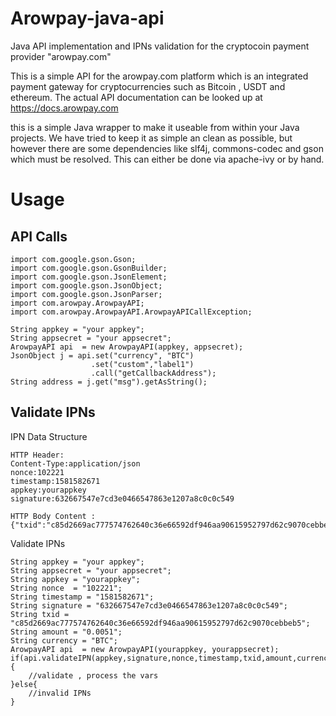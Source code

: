 # Arowpay-java-api
Java API implementation and IPNs validation for the cryptocoin payment provider "arowpay.com"

This is a simple API for the arowpay.com platform which is an integrated payment gateway for cryptocurrencies such as Bitcoin , USDT and ethereum. The actual API documentation can be looked up at https://docs.arowpay.com

this is a simple Java wrapper to make it useable from within your Java projects. We have tried to keep it as 
simple an clean as possible, but however there are some dependencies like slf4j, commons-codec and gson which must be resolved.
This can either be done via apache-ivy or by hand. 

# Usage

## API Calls
````
import com.google.gson.Gson;
import com.google.gson.GsonBuilder;
import com.google.gson.JsonElement;
import com.google.gson.JsonObject;
import com.google.gson.JsonParser;
import com.arowpay.ArowpayAPI;
import com.arowpay.ArowpayAPI.ArowpayAPICallException;

String appkey = "your appkey";
String appsecret = "your appsecret";
ArowpayAPI api  = new ArowpayAPI(appkey, appsecret);
JsonObject j = api.set("currency", "BTC")
		          .set("custom","label1")
		          .call("getCallbackAddress");
String address = j.get("msg").getAsString();
````

## Validate IPNs

IPN Data Structure

````
HTTP Header:
Content-Type:application/json
nonce:102221
timestamp:1581582671
appkey:yourappkey
signature:632667547e7cd3e0466547863e1207a8c0c0c549

HTTP Body Content :
{"txid":"c85d2669ac777574762640c36e66592df946aa90615952797d62c9070cebbeb5","address":"1PJb6kLcZjUeq4fkKJ6ubDnEbx8ELJyRfd","amount":"0.0051","currency":"BTC","time":1581582672,"custom":"yourcustomstrings"}
````

Validate IPNs
````
String appkey = "your appkey";
String appsecret = "your appsecret";
String appkey = "yourappkey";
String nonce  = "102221";
String timestamp = "1581582671";
String signature = "632667547e7cd3e0466547863e1207a8c0c0c549";
String txid = "c85d2669ac777574762640c36e66592df946aa90615952797d62c9070cebbeb5";
String amount = "0.0051";
String currency = "BTC";
ArowpayAPI api  = new ArowpayAPI(yourappkey, yourappsecret);
if(api.validateIPN(appkey,signature,nonce,timestamp,txid,amount,currency)){
    //validate , process the vars
}else{
	//invalid IPNs 
}



````
